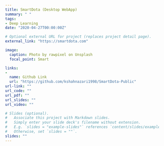 ```yaml
---
title: SmartDota (Desktop WebApp)
summary: " "
tags:
- Deep Learning
date: "2020-04-27T00:00:00Z"

# Optional external URL for project (replaces project detail page).
external_link: "https://smartdota.com"

image:
  caption: Photo by rawpixel on Unsplash
  focal_point: Smart

links:
- 
  name: Github Link
  url: "https://github.com/kshahnazari1998/SmartDota-Public"
url-link: ""
url_code: ""
url_pdf: ""
url_slides: ""
url_video: ""

# Slides (optional).
#   Associate this project with Markdown slides.
#   Simply enter your slide deck's filename without extension.
#   E.g. `slides = "example-slides"` references `content/slides/example-slides.md`.
#   Otherwise, set `slides = ""`.
slides: ""
---
```




